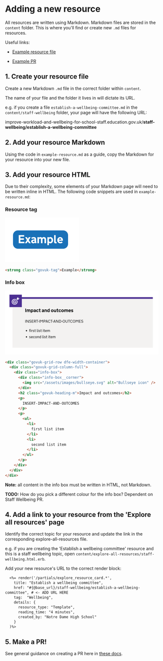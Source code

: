 # Adding a new resource

All resources are written using Markdown. Markdown files are stored in the
`content` folder. This is where you'll find or create new `.md` files for
resources.

Useful links:

- [Example resource file](docs/example-resource.md)

- [Example PR](https://github.com/DFE-Digital/improve-school-workload-and-wellbeing/pull/39)

## 1. Create your resource file

Create a new Markdown `.md` file in the correct folder within `content`.

The name of your file and the folder it lives in will dictate its URL.

e.g. if you create a file `establish-a-wellbeing-committee.md` in the
`content/staff-wellbeing` folder, your page will have the following URL:

improve-workload-and-wellbeing-for-school-staff.education.gov.uk/**staff-wellbeing/establish-a-wellbeing-committee**

## 2. Add your resource Markdown

Using the code in `example-resource.md` as a guide, copy the Markdown for your
resource into your new file.

## 3. Add your resource HTML

Due to their complexity, some elements of your Markdown page will need to be
written inline in HTML. The following code snippets are used in
`example-resource.md`:

### Resource tag

![resource tag](<Screenshot 2024-02-06 at 12.20.34.png>)

```html
<strong class="govuk-tag">Example</strong>
```

### Info box

![info box](<Screenshot 2024-02-06 at 12.23.49.png>)

```html
<div class="govuk-grid-row dfe-width-container">
  <div class="govuk-grid-column-full">
    <div class="info-box">
      <div class="info-box__corner">
        <img src="/assets/images/bullseye.svg" alt="Bullseye icon" />
      </div>
      <h2 class="govuk-heading-m">Impact and outcomes</h2>
      <p>
        INSERT-IMPACT-AND-OUTCOMES
      </p>
      <p>
        <ul>
          <li>
            first list item
          </li>
          <li>
            second list item
          </li>
        </ul>
      </p>
    </div>
  </div>
</div>
```

**Note:** all content in the info box must be written in HTML, not Markdown.

**TODO:** How do you pick a different colour for the info box? Dependent on
Staff Wellbeing PR.

## 4. Add a link to your resource from the 'Explore all resources' page

Identify the correct topic for your resource and update the link in the
corresponding explore-all-resources file.

e.g. if you are creating the 'Establish a wellbeing committee' resource and this
is a staff wellbeing topic, open `content/explore-all-resources/staff-wellbeing.html.erb`.

Add your new resource's URL to the correct render block:

```erb
  <%= render('/partials/explore_resource_card.*',
    title: "Establish a wellbeing committee",
    href: "#{@base_url}/staff-wellbeing/establish-a-wellbeing-committee", # <- ADD URL HERE
    tag:  "Wellbeing",
    details: {
      resource_type: "Template",
      reading_time: "4 minutes",
      created_by: "Notre Dame High School"
    }
  )%>
```

## 5. Make a PR!

See general guidance on creating a PR here in [these docs](docs/creating-a-pull-request.md).
